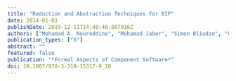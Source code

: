 ```yaml
---
title: "Reduction and Abstraction Techniques for BIP"
date: 2014-01-01
publishDate: 2019-12-11T14:48:40.887916Z
authors: ["Mohamad A. Noureddine", "Mohamad Jaber", "Simon Bliudze", "Fadi A. Zaraket"]
publication_types: ["6"]
abstract: ""
featured: false
publication: "*Formal Aspects of Component Software*"
doi: 10.1007/978-3-319-15317-9_18
---
```


